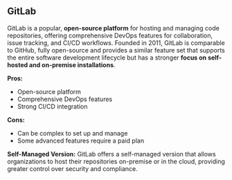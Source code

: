 ## GitLab <i class="fab fa-gitlab"></i>

GitLab is a popular, **open-source platform** for hosting and managing code repositories, offering comprehensive DevOps features for collaboration, issue tracking, and CI/CD workflows. 
Founded in 2011, GitLab is comparable to GitHub, fully open-source and provides a similar feature set that supports the entire software development lifecycle but has a stronger **focus on self-hosted and on-premise installations**.

**Pros:**
- Open-source platform
- Comprehensive DevOps features
- Strong CI/CD integration

**Cons:**
- Can be complex to set up and manage
- Some advanced features require a paid plan

**Self-Managed Version:**
GitLab offers a self-managed version that allows organizations to host their repositories on-premise or in the cloud, providing greater control over security and compliance.
